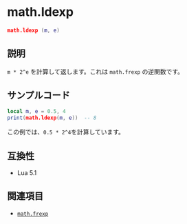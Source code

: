 # math.ldexp

```lua
math.ldexp (m, e)
```

## 説明

`m * 2^e` を計算して返します。これは `math.frexp` の逆関数です。

## サンプルコード

```lua
local m, e = 0.5, 4
print(math.ldexp(m, e))  -- 8
```

この例では、`0.5 * 2^4`を計算しています。

## 互換性

- Lua 5.1

## 関連項目

- [`math.frexp`](frexp.md)